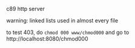 c89 http server

warning: linked lists used in almost every file

to test 403, do `chmod 000 www/chmod000` and go to http://localhost:8080/chmod000